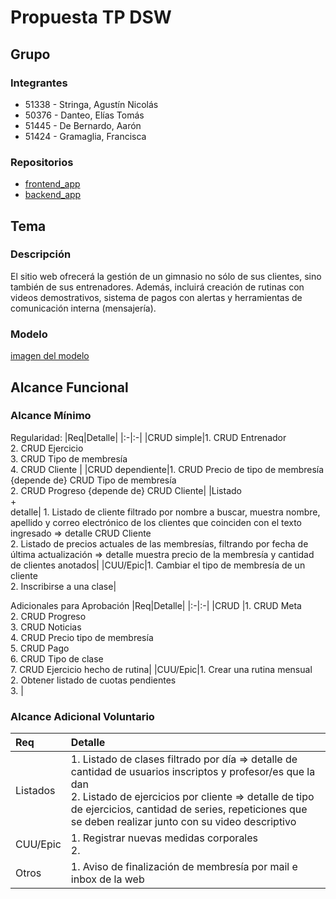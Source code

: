 # Propuesta TP DSW

## Grupo
### Integrantes
* 51338 - Stringa, Agustín Nicolás
* 50376	- Danteo, Elías Tomás
* 51445 - De Bernardo, Aarón
* 51424 - Gramaglia, Francisca 

### Repositorios
* [frontend_app](https://github.com/AgustinStringa/tp-dsw-frontendapp)
* [backend_app](https://github.com/AgustinStringa/tp-dsw-backendapp)

## Tema
### Descripción
El sitio web ofrecerá la gestión de un gimnasio no sólo de sus clientes, sino también de sus entrenadores. Además, incluirá creación de rutinas con videos demostrativos, sistema de pagos con alertas y herramientas de comunicación interna (mensajería).


### Modelo
[imagen del modelo](https://drive.google.com/file/d/1brjXgvFV6FmMOpHA6S5FL4rNYijHlRnv/view?usp=sharing)


## Alcance Funcional 

### Alcance Mínimo 

Regularidad:
|Req|Detalle|
|:-|:-|
|CRUD simple|1. CRUD Entrenador<br>2. CRUD Ejercicio<br>3. CRUD Tipo de membresía<br>4. CRUD Cliente |
|CRUD dependiente|1. CRUD Precio de tipo de membresía {depende de} CRUD Tipo de membresía<br>2. CRUD  Progreso {depende de} CRUD Cliente|
|Listado<br>+<br>detalle| 1. Listado de cliente filtrado por nombre a buscar, muestra nombre, apellido y correo electrónico de los clientes que coinciden con el texto ingresado => detalle CRUD Cliente<br> 2. Listado de precios actuales de las membresías, filtrando por fecha de última actualización => detalle muestra precio de la membresía y cantidad de clientes anotados|
|CUU/Epic|1. Cambiar el tipo de membresía de un cliente<br>2. Inscribirse a una clase|


Adicionales para Aprobación
|Req|Detalle|
|:-|:-|
|CRUD |1. CRUD Meta<br>2. CRUD Progreso<br>3. CRUD Noticias<br>4. CRUD Precio tipo de membresía<br>5. CRUD Pago<br>6. CRUD Tipo de clase<br>7. CRUD Ejercicio hecho de rutina|
|CUU/Epic|1. Crear una rutina mensual<br>2. Obtener listado de cuotas pendientes<br>3. |


### Alcance Adicional Voluntario

|Req|Detalle|
|:-|:-|
|Listados |1. Listado de clases filtrado por día => detalle de cantidad de usuarios inscriptos y profesor/es que la dan <br>2. Listado de ejercicios por cliente => detalle de tipo de ejercicios, cantidad de series, repeticiones que se deben realizar junto con su video descriptivo |
|CUU/Epic|1. Registrar nuevas medidas corporales<br>2. |
|Otros|1. Aviso de finalización de membresía por mail e inbox de la web|
